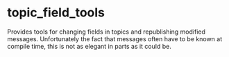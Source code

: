 # topic_field_tools
Provides tools for changing fields in topics and republishing modified messages. Unfortunately the fact that messages often have to be known at compile time, this is not as elegant in parts as it could be.
